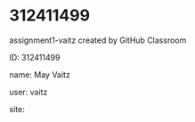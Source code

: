 # 312411499
assignment1-vaitz created by GitHub Classroom


ID: 312411499

name: May Vaitz

user: vaitz

site:
